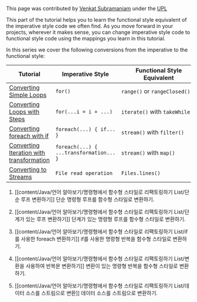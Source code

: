 This page was contributed by [Venkat Subramaniam](https://dev.java/author/VenkatSubramaniam) under the [UPL](https://oss.oracle.com/licenses/upl/)  

This part of the tutorial helps you to learn the functional style equivalent of the imperative style code we often find. As you move forward in your projects, wherever it makes sense, you can change imperative style code to functional style code using the mappings you learn in this tutorial.

In this series we cover the following conversions from the imperative to the functional style:

|Tutorial|Imperative Style|Functional Style Equivalent|
|---|---|---|
|[Converting Simple Loops](https://dev.java/learn/refactoring-to-functional-style/simpleloops/)|`for()`|`range()` or `rangeClosed()`|
|[Converting Loops with Steps](https://dev.java/learn/refactoring-to-functional-style/loopswithsteps/)|`for(...i = i + ...)`|`iterate()` with `takeWhile()`|
|[Converting foreach with if](https://dev.java/learn/refactoring-to-functional-style/foreachwithif/)|`foreach(...) { if... }`|`stream()` with `filter()`|
|[Converting Iteration with transformation](https://dev.java/learn/refactoring-to-functional-style/iteartionwithtransformation/)|`foreach(...) { ...transformation... }`|`stream()` with `map()`|
|[Converting to Streams](https://dev.java/learn/refactoring-to-functional-style/convertingtostreams/)|`File read operation`|`Files.lines()`|

  

1. [[content/Java/언어 알아보기/명령형에서 함수형 스타일로 리팩토링하기 List/단순 루프 변환하기]]
	단순 명령형 루프를 함수형 스타일로 변환하기.
	
2. [[content/Java/언어 알아보기/명령형에서 함수형 스타일로 리팩토링하기 List/단계가 있는 루프 변환하기]]
	단계가 있는 명령형 루프를 함수형 스타일로 변환하기.
	
3. [[content/Java/언어 알아보기/명령형에서 함수형 스타일로 리팩토링하기 List/if를 사용한 foreach 변환하기]]
	if를 사용한 명령형 반복을 함수형 스타일로 변환하기.
	
4. [[content/Java/언어 알아보기/명령형에서 함수형 스타일로 리팩토링하기 List/변환을 사용하여 반복문 변환하기]]
	변환이 있는 명령형 반복을 함수형 스타일로 변환하기.
	
5. [[content/Java/언어 알아보기/명령형에서 함수형 스타일로 리팩토링하기 List/데이터 소스를 스트림으로 변환]]
	데이터 소스를 스트림으로 변환하기.
	